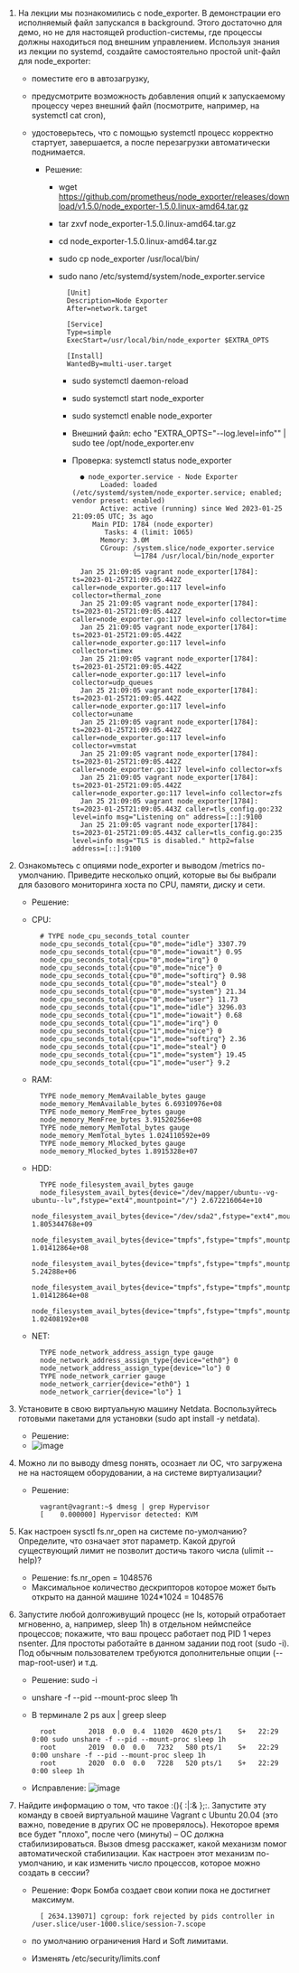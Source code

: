 1. На лекции мы познакомились с node_exporter. В демонстрации его исполняемый файл запускался в background. Этого достаточно для демо, но не для настоящей production-системы, где процессы должны находиться под внешним управлением. Используя знания из лекции по systemd, создайте самостоятельно простой unit-файл для node_exporter:

	* поместите его в автозагрузку,
	* предусмотрите возможность добавления опций к запускаемому процессу через внешний файл (посмотрите, например, на systemctl cat cron),
	* удостоверьтесь, что с помощью systemctl процесс корректно стартует, завершается, а после перезагрузки автоматически поднимается.
	
		* Решение:
			- wget https://github.com/prometheus/node_exporter/releases/download/v1.5.0/node_exporter-1.5.0.linux-amd64.tar.gz
			- tar zxvf node_exporter-1.5.0.linux-amd64.tar.gz
			- cd node_exporter-1.5.0.linux-amd64.tar.gz
			- sudo cp node_exporter /usr/local/bin/
			- sudo nano /etc/systemd/system/node_exporter.service
			
					[Unit]
					Description=Node Exporter
					After=network.target
					 
					[Service]
					Type=simple
					ExecStart=/usr/local/bin/node_exporter $EXTRA_OPTS
					 
					[Install]
					WantedBy=multi-user.target
				
				- sudo systemctl daemon-reload
				- sudo systemctl start node_exporter
				- sudo systemctl enable node_exporter
				- Внешний файл:  echo "EXTRA_OPTS=\"--log.level=info\"" | sudo tee /opt/node_exporter.env
				- Проверка: systemctl status node_exporter
				
						● node_exporter.service - Node Exporter
						     Loaded: loaded (/etc/systemd/system/node_exporter.service; enabled; vendor preset: enabled)
						     Active: active (running) since Wed 2023-01-25 21:09:05 UTC; 3s ago
						   Main PID: 1784 (node_exporter)
						      Tasks: 4 (limit: 1065)
						     Memory: 3.0M
						     CGroup: /system.slice/node_exporter.service
						             └─1784 /usr/local/bin/node_exporter
						
						Jan 25 21:09:05 vagrant node_exporter[1784]: ts=2023-01-25T21:09:05.442Z caller=node_exporter.go:117 level=info collector=thermal_zone
						Jan 25 21:09:05 vagrant node_exporter[1784]: ts=2023-01-25T21:09:05.442Z caller=node_exporter.go:117 level=info collector=time
						Jan 25 21:09:05 vagrant node_exporter[1784]: ts=2023-01-25T21:09:05.442Z caller=node_exporter.go:117 level=info collector=timex
						Jan 25 21:09:05 vagrant node_exporter[1784]: ts=2023-01-25T21:09:05.442Z caller=node_exporter.go:117 level=info collector=udp_queues
						Jan 25 21:09:05 vagrant node_exporter[1784]: ts=2023-01-25T21:09:05.442Z caller=node_exporter.go:117 level=info collector=uname
						Jan 25 21:09:05 vagrant node_exporter[1784]: ts=2023-01-25T21:09:05.442Z caller=node_exporter.go:117 level=info collector=vmstat
						Jan 25 21:09:05 vagrant node_exporter[1784]: ts=2023-01-25T21:09:05.442Z caller=node_exporter.go:117 level=info collector=xfs
						Jan 25 21:09:05 vagrant node_exporter[1784]: ts=2023-01-25T21:09:05.442Z caller=node_exporter.go:117 level=info collector=zfs
						Jan 25 21:09:05 vagrant node_exporter[1784]: ts=2023-01-25T21:09:05.443Z caller=tls_config.go:232 level=info msg="Listening on" address=[::]:9100
						Jan 25 21:09:05 vagrant node_exporter[1784]: ts=2023-01-25T21:09:05.443Z caller=tls_config.go:235 level=info msg="TLS is disabled." http2=false address=[::]:9100

2. Ознакомьтесь с опциями node_exporter и выводом /metrics по-умолчанию. Приведите несколько опций, которые вы бы выбрали для базового мониторинга хоста по CPU, памяти, диску и сети.

	* Решение: 
	* CPU: 
	
			# TYPE node_cpu_seconds_total counter
			node_cpu_seconds_total{cpu="0",mode="idle"} 3307.79
			node_cpu_seconds_total{cpu="0",mode="iowait"} 0.95
			node_cpu_seconds_total{cpu="0",mode="irq"} 0
			node_cpu_seconds_total{cpu="0",mode="nice"} 0
			node_cpu_seconds_total{cpu="0",mode="softirq"} 0.98
			node_cpu_seconds_total{cpu="0",mode="steal"} 0
			node_cpu_seconds_total{cpu="0",mode="system"} 21.34
			node_cpu_seconds_total{cpu="0",mode="user"} 11.73
			node_cpu_seconds_total{cpu="1",mode="idle"} 3296.03
			node_cpu_seconds_total{cpu="1",mode="iowait"} 0.68
			node_cpu_seconds_total{cpu="1",mode="irq"} 0
			node_cpu_seconds_total{cpu="1",mode="nice"} 0
			node_cpu_seconds_total{cpu="1",mode="softirq"} 2.36
			node_cpu_seconds_total{cpu="1",mode="steal"} 0
			node_cpu_seconds_total{cpu="1",mode="system"} 19.45
			node_cpu_seconds_total{cpu="1",mode="user"} 9.2
		
	* RAM:
	
			TYPE node_memory_MemAvailable_bytes gauge
			node_memory_MemAvailable_bytes 6.69310976e+08
			TYPE node_memory_MemFree_bytes gauge
			node_memory_MemFree_bytes 3.91520256e+08
			TYPE node_memory_MemTotal_bytes gauge
			node_memory_MemTotal_bytes 1.024110592e+09
			TYPE node_memory_Mlocked_bytes gauge
			node_memory_Mlocked_bytes 1.8915328e+07
	* HDD:
	
			TYPE node_filesystem_avail_bytes gauge
			node_filesystem_avail_bytes{device="/dev/mapper/ubuntu--vg-ubuntu--lv",fstype="ext4",mountpoint="/"} 2.672216064e+10
			node_filesystem_avail_bytes{device="/dev/sda2",fstype="ext4",mountpoint="/boot"} 1.805344768e+09
			node_filesystem_avail_bytes{device="tmpfs",fstype="tmpfs",mountpoint="/run"} 1.01412864e+08
			node_filesystem_avail_bytes{device="tmpfs",fstype="tmpfs",mountpoint="/run/lock"} 5.24288e+06
			node_filesystem_avail_bytes{device="tmpfs",fstype="tmpfs",mountpoint="/run/snapd/ns"} 1.01412864e+08
			node_filesystem_avail_bytes{device="tmpfs",fstype="tmpfs",mountpoint="/run/user/1000"} 1.02408192e+08
			
	* NET:
	
			TYPE node_network_address_assign_type gauge
			node_network_address_assign_type{device="eth0"} 0
			node_network_address_assign_type{device="lo"} 0
			TYPE node_network_carrier gauge
			node_network_carrier{device="eth0"} 1
			node_network_carrier{device="lo"} 1
			
3. Установите в свою виртуальную машину Netdata. Воспользуйтесь готовыми пакетами для установки (sudo apt install -y netdata).
	
	* Решение:
	* ![image](https://user-images.githubusercontent.com/120400945/214712002-29026ca9-5a2f-463d-8e6c-f01da1d7212f.png)


4. Можно ли по выводу dmesg понять, осознает ли ОС, что загружена не на настоящем оборудовании, а на системе виртуализации?
	
	* Решение: 
	
			vagrant@vagrant:~$ dmesg | grep Hypervisor
			[    0.000000] Hypervisor detected: KVM
			
5. Как настроен sysctl fs.nr_open на системе по-умолчанию? Определите, что означает этот параметр. Какой другой существующий лимит не позволит достичь такого числа (ulimit --help)?
	
	* Решение: fs.nr_open = 1048576 
	* Максимальное количество дескрипторов которое может быть открыто на данной машине 1024*1024 = 1048576

6. Запустите любой долгоживущий процесс (не ls, который отработает мгновенно, а, например, sleep 1h) в отдельном неймспейсе процессов; покажите, что ваш процесс работает под PID 1 через nsenter. Для простоты работайте в данном задании под root (sudo -i). Под обычным пользователем требуются дополнительные опции (--map-root-user) и т.д.

	* Решение: sudo -i
	* unshare -f --pid --mount-proc sleep 1h
	* В терминале 2 ps aux | greep sleep

			root        2018  0.0  0.4  11020  4620 pts/1    S+   22:29   0:00 sudo unshare -f --pid --mount-proc sleep 1h
			root        2019  0.0  0.0   7232   580 pts/1    S+   22:29   0:00 unshare -f --pid --mount-proc sleep 1h
			root        2020  0.0  0.0   7228   520 pts/1    S+   22:29   0:00 sleep 1h
	* Исправление: ![image](https://user-images.githubusercontent.com/120400945/214814754-35067d25-8ccc-417c-8324-0497e2553b9b.png)

	
7. Найдите информацию о том, что такое :(){ :|:& };:. Запустите эту команду в своей виртуальной машине Vagrant с Ubuntu 20.04 (это важно, поведение в других ОС не проверялось). Некоторое время все будет "плохо", после чего (минуты) – ОС должна стабилизироваться. Вызов dmesg расскажет, какой механизм помог автоматической стабилизации.
Как настроен этот механизм по-умолчанию, и как изменить число процессов, которое можно создать в сессии?

	* Решение: Форк Бомба создает свои копии пока не достигнет максимум. 

			[ 2634.139071] cgroup: fork rejected by pids controller in /user.slice/user-1000.slice/session-7.scope
			
	* по умолчанию ограничения Hard и Soft лимитами.
	* Изменять /etc/security/limits.conf
